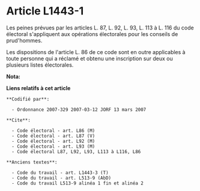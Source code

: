 # Article L1443-1

Les peines prévues par les articles L. 87, L. 92, L. 93, L. 113 à L. 116 du code électoral s'appliquent aux opérations
électorales pour les conseils de prud'hommes.

Les dispositions de l'article L. 86 de ce code sont en outre applicables à toute personne qui a réclamé et obtenu une
inscription sur deux ou plusieurs listes électorales.

**Nota:**



**Liens relatifs à cet article**

	**Codifié par**:

	  - Ordonnance 2007-329 2007-03-12 JORF 13 mars 2007

	**Cite**:

	  - Code électoral - art. L86 (M)
	  - Code électoral - art. L87 (V)
	  - Code électoral - art. L92 (M)
	  - Code électoral - art. L93 (M)
	  - Code électoral L87, L92, L93, L113 à L116, L86

	**Anciens textes**:

	  - Code du travail - art. L1443-3 (T)
	  - Code du travail - art. L513-9 (AbD)
	  - Code du travail L513-9 alinéa 1 fin et alinéa 2
